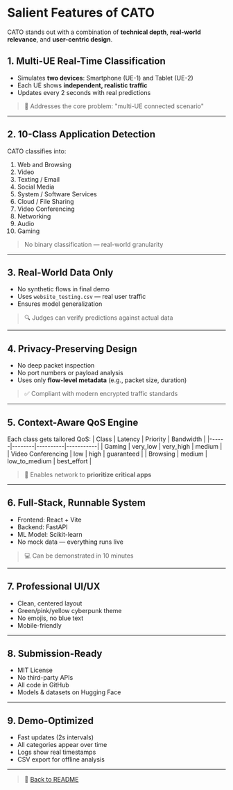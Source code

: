 # Salient Features of CATO

CATO stands out with a combination of **technical depth**, **real-world relevance**, and **user-centric design**.

## 1. Multi-UE Real-Time Classification
- Simulates **two devices**: Smartphone (UE-1) and Tablet (UE-2)
- Each UE shows **independent, realistic traffic**
- Updates every 2 seconds with real predictions

> 🎯 Addresses the core problem: "multi-UE connected scenario"

---

## 2. 10-Class Application Detection
CATO classifies into:
1. Web and Browsing
2. Video
3. Texting / Email
4. Social Media
5. System / Software Services
6. Cloud / File Sharing
7. Video Conferencing
8. Networking
9. Audio
10. Gaming

> No binary classification — real-world granularity

---

## 3. Real-World Data Only
-  No synthetic flows in final demo
-  Uses `website_testing.csv` — real user traffic
- Ensures model generalization

> 🔍 Judges can verify predictions against actual data

---

## 4. Privacy-Preserving Design
- No deep packet inspection
- No port numbers or payload analysis
- Uses only **flow-level metadata** (e.g., packet size, duration)

> ✅ Compliant with modern encrypted traffic standards

---

## 5. Context-Aware QoS Engine
Each class gets tailored QoS:
| Class | Latency | Priority | Bandwidth |
|------|--------|----------|-----------|
| Gaming | very_low | very_high | medium |
| Video Conferencing | low | high | guaranteed |
| Browsing | medium | low_to_medium | best_effort |

> 🚀 Enables network to **prioritize critical apps**

---

## 6. Full-Stack, Runnable System
- Frontend: React + Vite
- Backend: FastAPI
- ML Model: Scikit-learn
- No mock data — everything runs live

> 💻 Can be demonstrated in 10 minutes

---

## 7. Professional UI/UX
- Clean, centered layout
- Green/pink/yellow cyberpunk theme
- No emojis, no blue text
- Mobile-friendly

---

## 8. Submission-Ready
- MIT License
- No third-party APIs
- All code in GitHub
- Models & datasets on Hugging Face

---

## 9. Demo-Optimized
- Fast updates (2s intervals)
- All categories appear over time
- Logs show real timestamps
- CSV export for offline analysis

---

> 🔗 [Back to README](../README.md)
